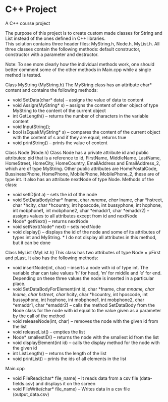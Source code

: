 # C++ Project
A C++ course project

The purpose of this project is to create custom made classes for String and List instead of the ones defined in C++ libraries.  
This solution contains three header files: MyString.h, Node.h, MyList.h.
All three classes contain the following methods: default constructor, constructor with a parameter and destructor.

Note:  To see more clearly how the individual methods work, one should better comment some of the other methods in Main.cpp while a single method is tested.

Class MyString (MyString.h)
  The MyString class has an attribute char* content and contains the following methods:
  -	void SetData(char* data) – assigns the value of data to content
  -	void Assign(MyString* s) – assigns the content of other object of type MyString to the content of the current object
  -	int GetLength() – returns the number of characters in the variable content
  -	void InputString();
  -	bool isEqual(MyString* s) – compares the content of the current object with the content of s and if they are equal, returns true
  -	void printString() – prints the value of content

Class Node (Node.h)
  Class Node has a private attribute id and public attributes: pid that is a reference to id, FirstName, MiddleName, LastName, HomeStreet, HomeCity, HomeCountry,             EmailAddress   and EmailAddress_2, which are of type MyString. Other public attributes are HomePostalCode, BussinessPhone, HomePhone, MobilePhone, MobilePhone_2, these     are of type int. It   also has an attribute nextNode of type Node.
  Methods of the class:
  -	void setID(int a) – sets the id of the node
  -	void SetDataBody(char* fname, char *mname, char* lname, char *hstreet, char *hcity, char *hcountry, int hposcode, int bussyphone, int hophone, int mobphone1, int               mobphone2, char *emaddr1, char *emaddr2) – assigns values to all attributes except from id and nextNode
  -	Node* getNext() – returns nextNode
  -	void setNext(Node* next) – sets nextNode
  -	void display() – displays the id of the node and some of its attributes of types int and MyString. * I do not display all attributes in this method, but it can be done

Class MyList (MyList.h)
  This class has two attributes of type Node = pFirst and pLast. It also has the following methods:
  -	void insertNode(int, char) – inserts a node with id of type int. The variable char can take values ‘h’ for head, ‘m’ for middle and ‘e’ for end. Depending on these         three values the node is inserted in a particular place. 
  -	void SetDataBodyForElement(int id, char *fname, char *mname, char *lname, char* hstreet, char* hcity, char *hcountry, int hposcode, int bussyphone, int hophone, int         mobphone1, int mobphone2, char *emaddr1, char *emaddr2) – calls the method SetDataBody from the Node class for the node with id equal to the value given as a parameter     by the call of the method
  -	void releaseNode(int, char) – removes the node with the given id from the list
  -	void releaseList() – empties the list
  -	Node* smallestID() – returns the node with the smallest id from the list
  -	void displayElement(int id) – calls the display method for the node with the given id
  -	int ListLength() – returns the length of the list
  -	void printList() – prints the ids of all elements in the list

Main.cpp
  -	void FileRead(char* file_name) – It reads data from a csv file (data-fields.csv) and displays it on the screen
  -	void FileWrite(char* file_name) – Writes data in a csv file (output_data.csv)
